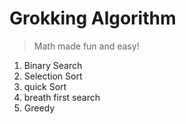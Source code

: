 # Grokking Algorithm

> Math made fun and easy!

01. Binary Search
02. Selection Sort
03. quick Sort
04. breath first search
05. Greedy
